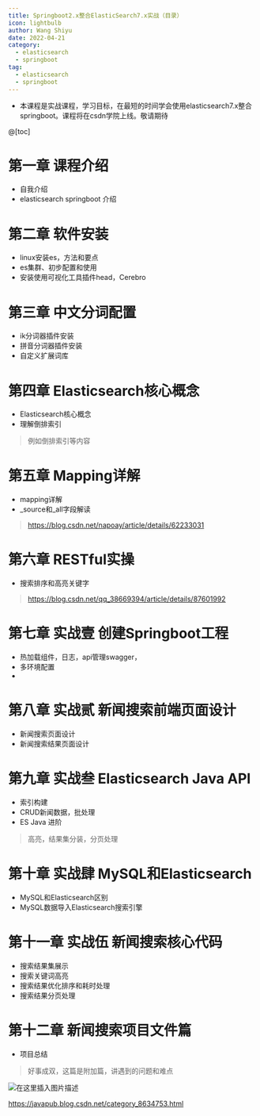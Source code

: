 ```yaml
---
title: Springboot2.x整合ElasticSearch7.x实战（目录）
icon: lightbulb
author: Wang Shiyu
date: 2022-04-21
category:
  - elasticsearch
  - springboot
tag:
  - elasticsearch
  - springboot
---
```



- 本课程是实战课程，学习目标，在最短的时间学会使用elasticsearch7.x整合springboot。课程将在csdn学院上线。敬请期待


@[toc]

# 第一章 课程介绍
- 自我介绍
- elasticsearch springboot 介绍

# 第二章 软件安装
- linux安装es，方法和要点
- es集群、初步配置和使用
- 安装使用可视化工具插件head，Cerebro

# 第三章 中文分词配置
 - ik分词器插件安装
 - 拼音分词器插件安装
 - 自定义扩展词库

# 第四章 Elasticsearch核心概念
- Elasticsearch核心概念
- 理解倒排索引
> 例如倒排索引等内容

# 第五章 Mapping详解
- mapping详解
- _source和_all字段解读
>https://blog.csdn.net/napoay/article/details/62233031

# 第六章 RESTful实操
- 搜索排序和高亮关键字
>https://blog.csdn.net/qq_38669394/article/details/87601992

# 第七章 实战壹 创建Springboot工程
- 热加载组件，日志，api管理swagger，
- 多环境配置
- 
# 第八章 实战贰 新闻搜索前端页面设计
- 新闻搜索页面设计
- 新闻搜索结果页面设计

# 第九章 实战叁 Elasticsearch Java API
- 索引构建
- CRUD新闻数据，批处理
- ES Java 进阶
>高亮，结果集分装，分页处理

# 第十章 实战肆 MySQL和Elasticsearch
- MySQL和Elasticsearch区别
- MySQL数据导入Elasticsearch搜索引擎

# 第十一章 实战伍 新闻搜索核心代码
- 搜索结果集展示
- 搜索关键词高亮
- 搜索结果优化排序和耗时处理
- 搜索结果分页处理

# 第十二章 新闻搜索项目文件篇
- 项目总结
>好事成双，这篇是附加篇，讲遇到的问题和难点


![在这里插入图片描述](https://javapub-common-oss.oss-cn-beijing.aliyuncs.com/javapub/2024%2F06%2F15%2F20240615-090953.jpeg)


https://javapub.blog.csdn.net/category_8634753.html